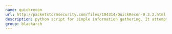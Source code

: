 ```yaml
---
name: quickrecon
url: http://packetstormsecurity.com/files/104314/QuickRecon-0.3.2.html
description: python script for simple information gathering. It attempts to find subdomain names, perform zone transfers and gathers emails from Google and Bing. URL : http://packetstormsecurity.com/files/104314/QuickRecon-0.3.2.html Groups : blackarch blackarch-recon blackarch-scanner
group: blackarch
---
```

